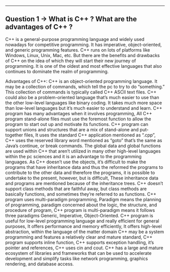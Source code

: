 <hr>

## Question 1 -> What is C++ ? What are the advantages of C++ ?

C++ is a general-purpose programming language and widely used nowadays for competitive programming. It has imperative, object-oriented, and generic programming features. C++ runs on lots of platforms like Windows, Linux, Unix, Mac, etc. But there are the benefits and drawbacks of C++ on the idea of which they will start their new journey of programming. It is one of the oldest and most effective languages that also continues to dominate the realm of programming.

Advantages of C++:
C++ is an object-oriented programming language. It may be a collection of commands, which tell the pc to try to do “something.” This collection of commands is typically called C++ ASCII text files.
C++ could also be a problem-oriented language that’s much easier to use than the other low-level languages like binary coding. It takes much more space than low-level languages but it’s much easier to understand and learn.
C++ program has many advantages when it involves programming, All C++ program stand-alone files must use the foremost function to allow the program to start out up and motivate its functions.
C++ program can support unions and structures that are a mix of stand-alone and put-together files, It uses the standard C++ application mentioned as “.cpp”, C++ uses the reserved library word mentioned as “goto” that’s the same as Java’s continue, or break commands.
The global data and global functions are used within C++ that aren’t utilized in many other high-level languages within the pc sciences and it is an advantage to the programming languages.
As C++ doesn’t use the objects, it’s difficult to make the programs that have inheritance data and thus the reformed the programs to contribute to the other data and therefore the programs, it is possible to undertake to the present, however, but is difficult, These inheritance data and programs are mentioned because of the inheritance trees.
C++ doesn’t support class methods that are faithful away, but class methods are basically functions, and sometimes they’re referred to as functions.
C++ program uses multi-paradigm programming, Paradigm means the planning of programming, paradigm concerned about the logic, the structure, and procedure of program, C++ program is multi-paradigm means it follows three paradigms Generic, Imperative, Object-Oriented.
C++ program is useful for low-level programming language and really efficient for general purposes, It offers performance and memory efficiently, It offers high-level abstraction, within the language of the matter domain
C++ may be a system programming and features a relatively clear and mature standard,
C++ program supports inline function, C++ supports exception handling, it’s pointer and references, C++ uses cin and cout.
C++ has a large and mature ecosystem of libraries and frameworks that can be used to accelerate development and simplify tasks like network programming, graphics rendering, and database access.